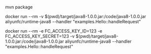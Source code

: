 mvn package

docker run --rm -v $(pwd)/target/java8-1.0.0.jar:/code/java8-1.0.0.jar aliyunfc/runtime-java8 --handler "examples.Hello::handleRequest" 

docker run --rm -e FC_ACCESS_KEY_ID=123 -e FC_ACCESS_KEY_SECRET=123 -v $(pwd)/target/java8-1.0.0.jar:/code/java8-1.0.0.jar aliyunfc/runtime-java8 --handler "examples.Hello::handleRequest" 


